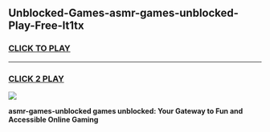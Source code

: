 
## Unblocked-Games-asmr-games-unblocked-Play-Free-lt1tx
<h3>
<a href="https://premium76.site?title=asmr-games-unblocked&ref=23A">CLICK TO PLAY</a></h3>
<hr>

<h3>
<a href="https://premium76.site?title=asmr-games-unblocked&ref=23A">CLICK 2 PLAY</a>
  
</h3>

<a href="https://premium76.site?title=asmr-games-unblocked&ref=23A"><img src="https://clearcache.store/games.png"></a>


**asmr-games-unblocked games unblocked: Your Gateway to Fun and Accessible Online Gaming**
